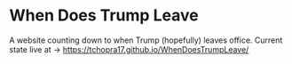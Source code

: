 # When Does Trump Leave
A website counting down to when Trump (hopefully) leaves office. Current state live at ->  https://tchopra17.github.io/WhenDoesTrumpLeave/
